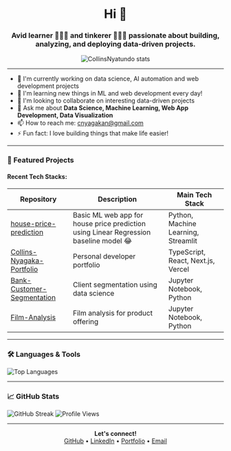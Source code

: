 <h1 align="center">Hi 👋</h1>
<h3 align="center">Avid learner 🧑🏾‍💻 and tinkerer 👷🏾‍♂️ passionate about building, analyzing, and deploying data-driven projects.</h3>

<p align="center">
  <img src="https://github-readme-stats.vercel.app/api?username=CollinsNyatundo&show_icons=true&theme=radical" alt="CollinsNyatundo stats" />
</p>

---

- 🔭 I'm currently working on data science, AI automation and web development projects
- 🌱 I'm learning new things in ML and web development every day!
- 👯 I'm looking to collaborate on interesting data-driven projects
- 💬 Ask me about **Data Science, Machine Learning, Web App Development, Data Visualization**
- 📫 How to reach me: cnyagakan@gmail.com
- ⚡ Fun fact: I love building things that make life easier!

---

### 🚀 Featured Projects

#### Recent Tech Stacks:
| Repository | Description | Main Tech Stack |
|------------|-------------|-----------------|
| [house-price-prediction](https://github.com/CollinsNyatundo/house-price-prediction) | Basic ML web app for house price prediction using Linear Regression baseline model 😂 | Python, Machine Learning, Streamlit |
| [Collins-Nyagaka-Portfolio](https://github.com/CollinsNyatundo/Collins-Nyagaka-Portfolio) | Personal developer portfolio | TypeScript, React, Next.js, Vercel |
| [Bank-Customer-Segmentation](https://github.com/CollinsNyatundo/Bank-Customer-Segmentation-and-Personalization) | Client segmentation using data science | Jupyter Notebook, Python |
| [Film-Analysis](https://github.com/CollinsNyatundo/Film-Analysis) | Film analysis for product offering | Jupyter Notebook, Python |

---

### 🛠️ Languages & Tools

![Top Languages](https://github-readme-stats.vercel.app/api/top-langs/?username=CollinsNyatundo&layout=compact&theme=radical)

---

### 📈 GitHub Stats

![GitHub Streak](https://github-readme-streak-stats.herokuapp.com/?user=CollinsNyatundo&theme=radical)
![Profile Views](https://komarev.com/ghpvc/?username=CollinsNyatundo&color=blueviolet)

---

<p align="center">
  <b>Let's connect!</b><br/>
  <a href="https://github.com/CollinsNyatundo">GitHub</a> •
  <a href="https://linkedin.com/in/collinsnyagaka001">LinkedIn</a> •
  <a href="https://collins-nyagaka-portfolio.vercel.app/">Portfolio</a> •
  <a href="mailto:cnyagakan@gmail.com">Email</a>
</p>
